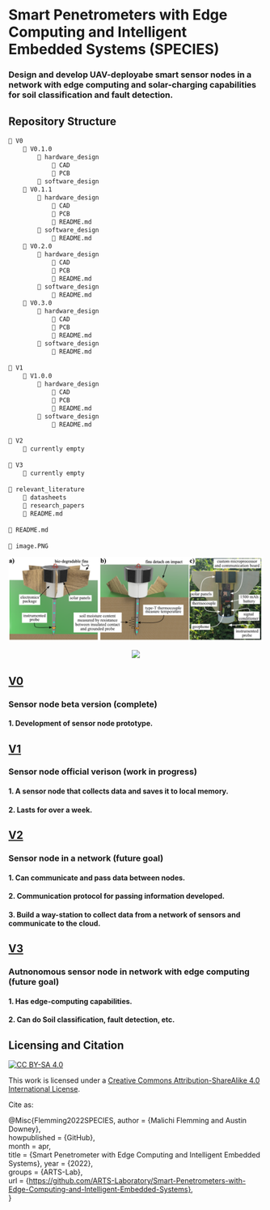 # Smart Penetrometers with Edge Computing and Intelligent Embedded Systems (SPECIES) 
### Design and develop UAV-deployabe smart sensor nodes in a network with edge computing and solar-charging capabilities for soil classification and fault detection.

## Repository Structure
```angular2html   
📁 V0
    📁 V0.1.0
        📁 hardware_design
            📁 CAD
            📁 PCB        
        📁 software_design
    📁 V0.1.1
        📁 hardware_design
            📁 CAD
            📁 PCB    
            📄 README.md
        📁 software_design  
            📄 README.md
    📁 V0.2.0
        📁 hardware_design
            📁 CAD
            📁 PCB  
            📄 README.md
        📁 software_design  
            📄 README.md
    📁 V0.3.0
        📁 hardware_design
            📁 CAD
            📁 PCB
            📄 README.md
        📁 software_design    
            📄 README.md   
            
📁 V1
    📁 V1.0.0
        📁 hardware_design
            📁 CAD
            📁 PCB
            📄 README.md
        📁 software_design   
            📄 README.md
            
📁 V2
    📁 currently empty    
    
📁 V3                                          
    📁 currently empty
    
📁 relevant_literature
    📁 datasheets
    📁 research_papers
    📄 README.md              
    
📄 README.md

📄 image.PNG
```
<p align="center">
<img src="image.PNG" alt="drawing" width="910"/>
</p>
<p align="center">
</p>
<p align="center">
 <img src="https://user-images.githubusercontent.com/87868879/166610946-1d7f9edc-2c42-431b-8995-1c52ac2c5b0f.png"/>
</p>

## [V0](V0)
### Sensor node beta version (complete)
#### 1. Development of sensor node prototype.

## [V1](V1)
### Sensor node official verison (work in progress)
#### 1. A sensor node that collects data and saves it to local memory.
#### 2. Lasts for over a week.

## [V2](V2)
### Sensor node in a network (future goal)
#### 1. Can communicate and pass data between nodes.
#### 2. Communication protocol for passing information developed.
#### 3. Build a way-station to collect data from a network of sensors and communicate to the cloud.

## [V3](V3)
### Autnonomous sensor node in network with edge computing (future goal)
#### 1. Has edge-computing capabilities.
#### 2. Can do Soil classification, fault detection, etc.

## Licensing and Citation

[![CC BY-SA 4.0][cc-by-sa-shield]][cc-by-sa]

This work is licensed under a
[Creative Commons Attribution-ShareAlike 4.0 International License][cc-by-sa].

[cc-by-sa]: http://creativecommons.org/licenses/by-sa/4.0/
[cc-by-sa-image]: https://licensebuttons.net/l/by-sa/4.0/88x31.png
[cc-by-sa-shield]: https://img.shields.io/badge/License-CC%20BY--SA%204.0-lightgrey.svg


Cite as:

@Misc{Flemming2022SPECIES,
author       = {Malichi Flemming and Austin Downey},  
howpublished = {GitHub},  
month        = apr,   
title        = {Smart Penetrometer with Edge Computing and Intelligent Embedded Systems}, 
year         = {2022},    
groups       = {ARTS-Lab},  
url          = {https://github.com/ARTS-Laboratory/Smart-Penetrometers-with-Edge-Computing-and-Intelligent-Embedded-Systems},    
}










